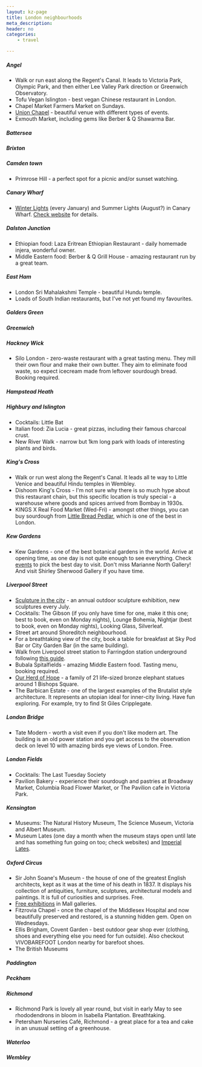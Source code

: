 ```yaml
---
layout: kz-page
title: London neighbourhoods
meta_description: 
header: no
categories:
    - travel

---
```


##### Angel
* Walk or run east along the Regent's Canal. It leads to Victoria Park, Olympic Park, and then either Lee Valley Park direction or Greenwich Observatory.
* Tofu Vegan Islington - best vegan Chinese restaurant in London.
* Chapel Market Farmers Market on Sundays.
* [Union Chapel](https://unionchapel.org.uk/whats-on) - beautiful venue with different types of events.
* Exmouth Market, including gems like Berber & Q Shawarma Bar.

##### Battersea

##### Brixton 

##### Camden town
* Primrose Hill - a perfect spot for a picnic and/or sunset watching.

##### Canary Wharf
* [Winter Lights](https://group.canarywharf.com/press-release/brighten-up-your-new-year-dazzling-winter-lights-festival-returns-to-canary-wharf-in-january-291021/) (every January) and Summer Lights (August?) in Canary Wharf. [Check website](https://canarywharf.com/whats-on/) for details.


##### Dalston Junction
* Ethiopian food: Laza Eritrean Ethiopian Restaurant - daily homemade injera, wonderful owner.
* Middle Eastern food: Berber & Q Grill House - amazing restaurant run by a great team.


##### East Ham
* London Sri Mahalakshmi Temple - beautiful Hundu temple.
* Loads of South Indian restaurants, but I've not yet found my favourites.

##### Golders Green

##### Greenwich

##### Hackney Wick
* Silo London - zero-waste restaurant with a great tasting menu. They mill their own flour and make their own butter. They aim to eliminate food waste, so expect icecream made from leftover sourdough bread. Booking required.

##### Hampstead Heath

##### Highbury and Islington
* Cocktails: Little Bat
* Italian food: Zia Lucia - great pizzas, including their famous charcoal crust.
* New River Walk - narrow but 1km long park with loads of interesting plants and birds.

##### King's Cross
* Walk or run west along the Regent's Canal. It leads all te way to Little Venice and beautiful Hindu temples in Wembley.
* Dishoom King's Cross - I'm not sure why there is so much hype about this restaurant chain, but this specific location is truly special - a warehouse where goods and spices arrived from Bombay in 1930s.
* KINGS X Real Food Market (Wed-Fri) - amongst other things, you can buy sourdough from [Little Bread Pedlar](https://www.lbpedlar.com/), which is one of the best in London.

##### Kew Gardens
* Kew Gardens - one of the best botanical gardens in the world. Arrive at opening time, as one day is not quite enough to see everything. Check [events](https://www.kew.org/kew-gardens/whats-on) to pick the best day to visit. Don't miss Marianne North Gallery! And visit Shirley Sherwood Gallery if you have time.


##### Liverpool Street
* [Sculpture in the city](https://www.sculptureinthecity.org.uk/) - an annual outdoor sculpture exhibition, new sculptures every July.
* Cocktails: The Gibson (if you only have time for one, make it this one; best to book, even on Monday nights), Lounge Bohemia, Nightjar (best to book, even on Monday nights), Looking Glass, Silverleaf.
* Street art around Shoreditch neighbourhood.
* For a breathtaking view of the city, book a table for breakfast at Sky Pod Bar or City Garden Bar (in the same building).
* Walk from Liverpool street station to Farringdon station underground following [this guide](https://diamondgeezer.blogspot.com/2022/05/how-to-walk-underground-from-liverpool.html).
* Bubala Spitalfields - amazing Middle Eastern food. Tasting menu, booking required.
* [Our Herd of Hope](https://www.sheldrickwildlifetrust.org/herd-of-hope) - a family of 21 life-sized bronze elephant statues around 1 Bishops Square.
* The Barbican Estate - one of the largest examples of the Brutalist style architecture. It represents an utopian ideal for inner-city living. Have fun exploring. For example, try to find St Giles Cripplegate.

##### London Bridge
* Tate Modern - worth a visit even if you don't like modern art. The building is an old power station and you get access to the observation deck on level 10 with amazing birds eye views of London. Free.

##### London Fields
* Cocktails: The Last Tuesday Society
* Pavilion Bakery - experience their sourdough and pastries at Broadway Market, Columbia Road Flower Market, or The Pavilion cafe in Victoria Park.

##### Kensington
* Museums: The Natural History Museum, The Science Museum, Victoria and Albert Museum.
* Museum Lates (one day a month when the museum stays open until late and has something fun going on too; check websites) and [Imperial Lates](https://www.imperial.ac.uk/be-inspired/lates/).


##### Oxford Circus
* Sir John Soane's Museum -  the house of one of the greatest English architects, kept as it was at the time of his death in 1837. It displays his collection of antiquities, furniture, sculptures, architectural models and paintings. It is full of curiosities and surprises. Free.
* [Free exhibitions](https://www.mallgalleries.org.uk/whats-on/exhibitions) in Mall galleries.
* Fitzrovia Chapel - once the chapel of the Middlesex Hospital and now beautifully preserved and restored, is a stunning hidden gem. Open on Wednesdays.
* Ellis Brigham, Covent Garden - best outdoor gear shop ever (clothing, shoes and everything else you need for fun outside). Also checkout VIVOBAREFOOT London nearby for barefoot shoes.
* The British Museums

##### Paddington

##### Peckham

##### Richmond
* Richmond Park is lovely all year round, but visit in early May to see rhododendrons in bloom in Isabella Plantation. Breathtaking.
* Petersham Nurseries Café, Richmond - a great place for a tea and cake in an unusual setting of a greenhouse.


##### Waterloo

##### Wembley

